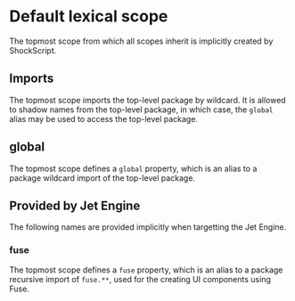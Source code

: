 # Default lexical scope

The topmost scope from which all scopes inherit is implicitly created by ShockScript.

## Imports

The topmost scope imports the top-level package by wildcard. It is allowed to shadow names from the top-level package, in which case, the `global` alias may be used to access the top-level package.

## global

The topmost scope defines a `global` property, which is an alias to a package wildcard import of the top-level package.

## Provided by Jet Engine

The following names are provided implicitly when targetting the Jet Engine.

### fuse

The topmost scope defines a `fuse` property, which is an alias to a package recursive import of `fuse.**`, used for the creating UI components using Fuse.
